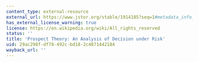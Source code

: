 ```yaml
---
content_type: external-resource
external_url: https://www.jstor.org/stable/1914185?seq=1#metadata_info_tab_contents
has_external_license_warning: true
license: https://en.wikipedia.org/wiki/All_rights_reserved
status: ''
title: 'Prospect Theory: An Analysis of Decision under Risk'
uid: 29ac298f-df78-492c-bd18-2c4871442184
wayback_url: ''
---
```

